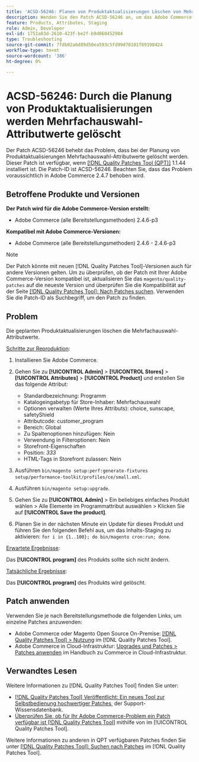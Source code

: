 ```yaml
---
title: 'ACSD-56246: Planen von Produktaktualisierungen Löschen von Mehrfachauswahl-Attributwerten'
description: Wenden Sie den Patch ACSD-56246 an, um das Adobe Commerce-Problem zu beheben, bei dem die Planung von Produktaktualisierungen Mehrfachauswahl-Attributwerte löscht.
feature: Products, Attributes, Staging
role: Admin, Developer
exl-id: 1751a03d-2610-423f-be2f-b9d060452904
type: Troubleshooting
source-git-commit: 7fdb02a6d89d50ea593c5fd99d78101f89198424
workflow-type: tm+mt
source-wordcount: '386'
ht-degree: 0%

---
```


# ACSD-56246: Durch die Planung von Produktaktualisierungen werden Mehrfachauswahl-Attributwerte gelöscht

Der Patch ACSD-56246 behebt das Problem, dass bei der Planung von Produktaktualisierungen Mehrfachauswahl-Attributwerte gelöscht werden. Dieser Patch ist verfügbar, wenn [[!DNL Quality Patches Tool (QPT)]](https://experienceleague.adobe.com/de/docs/commerce-operations/tools/quality-patches-tool/quality-patches-tool-to-self-serve-quality-patches) 1.1.44 installiert ist. Die Patch-ID ist ACSD-56246. Beachten Sie, dass das Problem voraussichtlich in Adobe Commerce 2.4.7 behoben wird.

## Betroffene Produkte und Versionen

**Der Patch wird für die Adobe Commerce-Version erstellt:**

* Adobe Commerce (alle Bereitstellungsmethoden) 2.4.6-p3

**Kompatibel mit Adobe Commerce-Versionen:**

* Adobe Commerce (alle Bereitstellungsmethoden) 2.4.6 - 2.4.6-p3

>[!NOTE]
>
>Der Patch könnte mit neuen [!DNL Quality Patches Tool]-Versionen auch für andere Versionen gelten. Um zu überprüfen, ob der Patch mit Ihrer Adobe Commerce-Version kompatibel ist, aktualisieren Sie das `magento/quality-patches` auf die neueste Version und überprüfen Sie die Kompatibilität auf der Seite [[!DNL Quality Patches Tool]: Nach Patches suchen](https://experienceleague.adobe.com/tools/commerce-quality-patches/index.html?lang=de). Verwenden Sie die Patch-ID als Suchbegriff, um den Patch zu finden.

## Problem

Die geplanten Produktaktualisierungen löschen die Mehrfachauswahl-Attributwerte.

<u>Schritte zur Reproduktion</u>:

1. Installieren Sie Adobe Commerce.
1. Gehen Sie zu **[!UICONTROL Admin]** > **[!UICONTROL Stores]** > **[!UICONTROL Attributes]** > **[!UICONTROL Product]** und erstellen Sie das folgende Attribut:

   * Standardbezeichnung: Programm
   * Katalogeingabetyp für Store-Inhaber: Mehrfachauswahl
   * Optionen verwalten (Werte Ihres Attributs): choice, sunscape, safetyShield
   * Attributcode: customer_program
   * Bereich: Global
   * Zu Spaltenoptionen hinzufügen: Nein
   * Verwendung in Filteroptionen: Nein
   * Storefront-Eigenschaften
   * Position: *333*
   * HTML-Tags in Storefront zulassen: Nein

1. Ausführen
   `bin/magento setup:perf:generate-fixtures setup/performance-toolkit/profiles/ce/small.xml`.
1. Ausführen
   `bin/magento setup:upgrade`.
1. Gehen Sie zu **[!UICONTROL Admin]** > Ein beliebiges einfaches Produkt wählen > Alle Elemente im Programmattribut auswählen > Klicken Sie auf **[!UICONTROL Save the product]**.
1. Planen Sie in der nächsten Minute ein Update für dieses Produkt und führen Sie den folgenden Befehl aus, um das Inhalts-Staging zu aktivieren:
   `for i in {1..100}; do bin/magento cron:run; done`.

<u>Erwartete Ergebnisse</u>:

Das **[!UICONTROL program]** des Produkts sollte sich nicht ändern.

<u>Tatsächliche Ergebnisse</u>:

Das **[!UICONTROL program]** des Produkts wird gelöscht.

## Patch anwenden

Verwenden Sie je nach Bereitstellungsmethode die folgenden Links, um einzelne Patches anzuwenden:

* Adobe Commerce oder Magento Open Source On-Premise: [[!DNL Quality Patches Tool] > Nutzung](/help/tools/quality-patches-tool/usage.md) im [!DNL Quality Patches Tool].
* Adobe Commerce in Cloud-Infrastruktur: [Upgrades und Patches > Patches anwenden](https://experienceleague.adobe.com/docs/commerce-cloud-service/user-guide/develop/upgrade/apply-patches.html?lang=de) im Handbuch zu Commerce in Cloud-Infrastruktur.

## Verwandtes Lesen

Weitere Informationen zu [!DNL Quality Patches Tool] finden Sie unter:

* [[!DNL Quality Patches Tool] Veröffentlicht: Ein neues Tool zur Selbstbedienung hochwertiger Patches &#x200B;](https://experienceleague.adobe.com/de/docs/commerce-operations/tools/quality-patches-tool/quality-patches-tool-to-self-serve-quality-patches) der Support-Wissensdatenbank.
* [Überprüfen Sie, ob für Ihr Adobe Commerce-Problem ein Patch verfügbar ist [!DNL Quality Patches Tool]](/help/tools/quality-patches-tool/patches-available-in-qpt/check-patch-for-magento-issue-with-magento-quality-patches.md) mithilfe von im [!UICONTROL Quality Patches Tool].


Weitere Informationen zu anderen in QPT verfügbaren Patches finden Sie unter [[!DNL Quality Patches Tool]: Suchen nach Patches](https://experienceleague.adobe.com/tools/commerce-quality-patches/index.html?lang=de) im [!DNL Quality Patches Tool].
